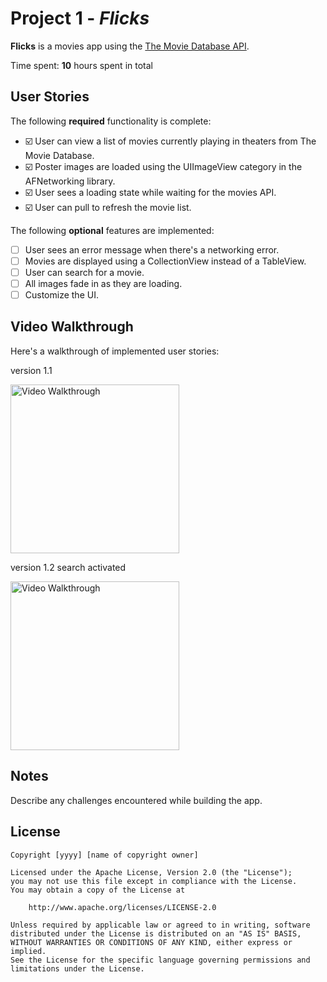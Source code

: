 # Project 1 - *Flicks*

**Flicks** is a movies app using the [The Movie Database API](http://docs.themoviedb.apiary.io/#).

Time spent: **10** hours spent in total

## User Stories

The following **required** functionality is complete:

- ☑️ User can view a list of movies currently playing in theaters from The Movie Database.
- ☑️ Poster images are loaded using the UIImageView category in the AFNetworking library.
- ☑️ User sees a loading state while waiting for the movies API.
- ☑️ User can pull to refresh the movie list.

The following **optional** features are implemented:

- [ ] User sees an error message when there's a networking error.
- [ ] Movies are displayed using a CollectionView instead of a TableView.
- [ ] User can search for a movie.
- [ ] All images fade in as they are loading.
- [ ] Customize the UI.

## Video Walkthrough 

Here's a walkthrough of implemented user stories:

version 1.1

<img src='https://github.com/sine27/Flicks/blob/master/demo/assign1-1.gif' title='tip calculation' width='270' alt='Video Walkthrough' />

version 1.2 search activated

<img src='https://github.com/sine27/Flicks/blob/master/demo/assign1-2search.gif' title='tip calculation' width='270' alt='Video Walkthrough' />

## Notes

Describe any challenges encountered while building the app.

## License

    Copyright [yyyy] [name of copyright owner]

    Licensed under the Apache License, Version 2.0 (the "License");
    you may not use this file except in compliance with the License.
    You may obtain a copy of the License at

        http://www.apache.org/licenses/LICENSE-2.0

    Unless required by applicable law or agreed to in writing, software
    distributed under the License is distributed on an "AS IS" BASIS,
    WITHOUT WARRANTIES OR CONDITIONS OF ANY KIND, either express or implied.
    See the License for the specific language governing permissions and
    limitations under the License.
